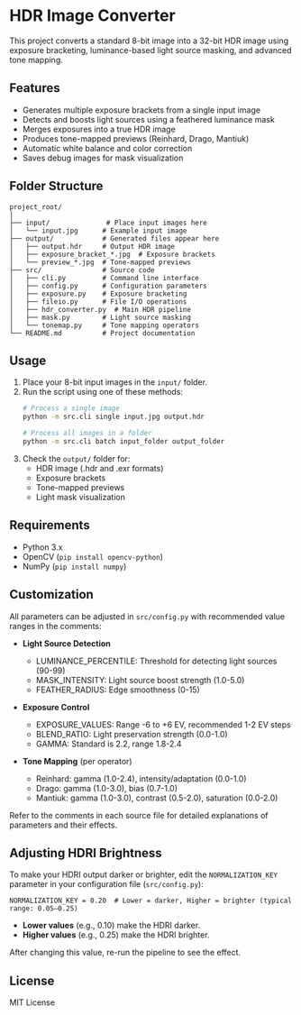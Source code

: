 # HDR Image Converter

This project converts a standard 8-bit image into a 32-bit HDR image using exposure bracketing, luminance-based light source masking, and advanced tone mapping.

## Features
- Generates multiple exposure brackets from a single input image
- Detects and boosts light sources using a feathered luminance mask
- Merges exposures into a true HDR image
- Produces tone-mapped previews (Reinhard, Drago, Mantiuk)
- Automatic white balance and color correction
- Saves debug images for mask visualization

## Folder Structure
```
project_root/
│
├── input/              # Place input images here
│   └── input.jpg      # Example input image
├── output/            # Generated files appear here
│   ├── output.hdr     # Output HDR image
│   ├── exposure_bracket_*.jpg  # Exposure brackets
│   └── preview_*.jpg  # Tone-mapped previews
├── src/               # Source code
│   ├── cli.py         # Command line interface
│   ├── config.py      # Configuration parameters
│   ├── exposure.py    # Exposure bracketing
│   ├── fileio.py      # File I/O operations
│   ├── hdr_converter.py  # Main HDR pipeline
│   ├── mask.py        # Light source masking
│   └── tonemap.py     # Tone mapping operators
└── README.md          # Project documentation
```

## Usage
1. Place your 8-bit input images in the `input/` folder.
2. Run the script using one of these methods:
   ```bash
   # Process a single image
   python -m src.cli single input.jpg output.hdr

   # Process all images in a folder
   python -m src.cli batch input_folder output_folder
   ```
3. Check the `output/` folder for:
   - HDR image (.hdr and .exr formats)
   - Exposure brackets
   - Tone-mapped previews
   - Light mask visualization

## Requirements
- Python 3.x
- OpenCV (`pip install opencv-python`)
- NumPy (`pip install numpy`)

## Customization
All parameters can be adjusted in `src/config.py` with recommended value ranges in the comments:

- **Light Source Detection**
  - LUMINANCE_PERCENTILE: Threshold for detecting light sources (90-99)
  - MASK_INTENSITY: Light source boost strength (1.0-5.0)
  - FEATHER_RADIUS: Edge smoothness (0-15)

- **Exposure Control**
  - EXPOSURE_VALUES: Range -6 to +6 EV, recommended 1-2 EV steps
  - BLEND_RATIO: Light preservation strength (0.0-1.0)
  - GAMMA: Standard is 2.2, range 1.8-2.4

- **Tone Mapping** (per operator)
  - Reinhard: gamma (1.0-2.4), intensity/adaptation (0.0-1.0)
  - Drago: gamma (1.0-3.0), bias (0.7-1.0)
  - Mantiuk: gamma (1.0-3.0), contrast (0.5-2.0), saturation (0.0-2.0)

Refer to the comments in each source file for detailed explanations of parameters and their effects.

## Adjusting HDRI Brightness

To make your HDRI output darker or brighter, edit the `NORMALIZATION_KEY` parameter in your configuration file (`src/config.py`):

```
NORMALIZATION_KEY = 0.20  # Lower = darker, Higher = brighter (typical range: 0.05–0.25)
```

- **Lower values** (e.g., 0.10) make the HDRI darker.
- **Higher values** (e.g., 0.25) make the HDRI brighter.

After changing this value, re-run the pipeline to see the effect.

## License
MIT License
